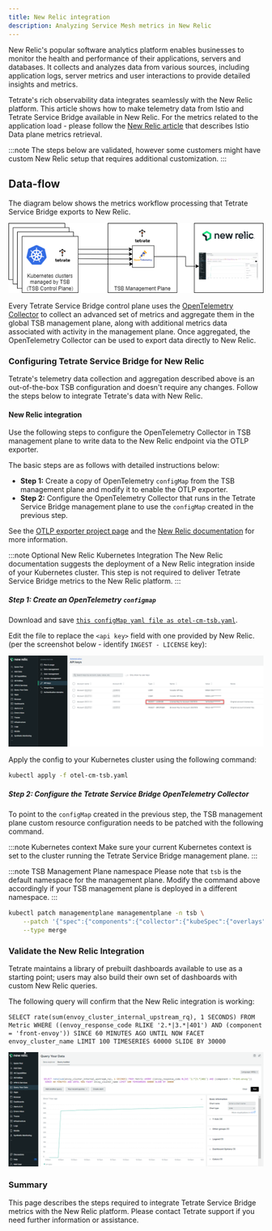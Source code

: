 ```yaml
---
title: New Relic integration
description: Analyzing Service Mesh metrics in New Relic
---
```


New Relic's popular software analytics platform enables businesses to monitor the health 
and performance of their applications, servers and databases. It collects and analyzes data 
from various sources, including application logs, server metrics and user interactions to 
provide detailed insights and metrics.

Tetrate's rich observability data integrates seamlessly with the New Relic platform. This 
article shows how to make telemetry data from Istio and Tetrate Service Bridge available in 
New Relic. For the metrics related to the application load - please follow 
the [New Relic article](https://newrelic.com/blog/how-to-relic/monitoring-istio-service-mesh) 
that describes Istio Data plane metrics retrieval. 

:::note 
The steps below are validated, however some customers might 
have custom New Relic setup that requires additional customization.
:::
## Data-flow

The diagram below shows the metrics workflow processing that Tetrate Service Bridge exports 
to New Relic.

![Tetrate Service Bridge to New Relic workflow diagram](./images/tsb-to-newrelic.png) 

Every Tetrate Service Bridge control plane uses the [OpenTelemetry Collector](https://opentelemetry.io/docs/collector/) to collect 
an advanced set of metrics and aggregate them in the global TSB management plane, along 
with additional metrics data associated with activity in the management plane. Once 
aggregated, the OpenTelemetry Collector can be used to export data directly to New Relic.

### Configuring Tetrate Service Bridge for New Relic

Tetrate's telemetry data collection and aggregation described above is an out-of-the-box 
TSB configuration and doesn't require any changes. Follow the steps below to integrate 
Tetrate's data with New Relic.

#### New Relic integration

Use the following steps to configure the OpenTelemetry Collector in TSB management plane 
to write data to the New Relic endpoint via the OTLP exporter. 

The basic steps are as follows with detailed instructions below:

- __Step 1:__ Create a copy of OpenTelemetry `configMap` from the TSB management plane 
and modify it to enable the OTLP exporter.
- __Step 2:__ Configure the OpenTelemetry Collector that runs in the Tetrate Service 
Bridge management plane to use the `configMap` created in the previous step.

See the [OTLP exporter project page](https://aws-otel.github.io/docs/components/otlp-exporter#new-relic) 
and the [New Relic documentation](https://docs.newrelic.com/docs/kubernetes-pixie/kubernetes-integration/advanced-configuration/link-otel-applications-kubernetes/#otlp-exporter) for more information. 

:::note Optional New Relic Kubernetes Integration
The New Relic documentation suggests the deployment of a New Relic integration inside 
of your Kubernetes cluster. This step is not required to deliver Tetrate Service Bridge 
metrics to the New Relic platform.
:::

##### Step 1: Create an OpenTelemetry `configmap​`

Download and save [`this configMap yaml file as otel-cm-tsb.yaml`](../../assets/operations/otel-cm-tsb.yaml).

Edit the file to replace the `<api key>` field with one provided by New Relic. (per the screenshot below - identify `INGEST - LICENSE` key):

![INGEST - LICENSE key in New Relic UI](./images/new-relic-key.png)

Apply the config to your Kubernetes cluster using the following command:

```bash
kubectl apply -f otel-cm-tsb.yaml
```

##### Step 2: Configure the Tetrate Service Bridge OpenTelemetry Collector

To point to the `configMap` created in the previous step, the TSB management plane 
custom resource configuration needs to be patched with the following command. 

:::note Kubernetes context
Make sure your current Kubernetes context is set to the cluster running the Tetrate 
Service Bridge management plane.
:::

:::note TSB Management Plane namespace
Please note that `tsb` is the default namespace for the management plane. Modify 
the command above accordingly if your TSB management plane is deployed in a different namespace.
:::

```bash
kubectl patch managementplane managementplane -n tsb \
    --patch '{"spec":{"components":{"collector":{"kubeSpec":{"overlays":[{"apiVersion": "apps/v1","kind": "Deployment","name": "otel-collector","patches":[{"path":"spec.template.spec.volumes[0].configMap.name","value":"otel-collector-modified"}]}]}}}}}' \
    --type merge
```

### Validate the New Relic Integration

Tetrate maintains a library of prebuilt dashboards available to use as a starting point; 
users may also build their own set of dashboards with custom New Relic queries. 

The following query will confirm that the New Relic integration is working:

```
SELECT rate(sum(envoy_cluster_internal_upstream_rq), 1 SECONDS) FROM Metric WHERE ((envoy_response_code RLIKE '2.*|3.*|401') AND (component = 'front-envoy')) SINCE 60 MINUTES AGO UNTIL NOW FACET envoy_cluster_name LIMIT 100 TIMESERIES 60000 SLIDE BY 30000
```

![TSB Metrics in New Relic](./images/new-relic-validate.png) 

### Summary

This page describes the steps required to integrate Tetrate Service Bridge metrics with the New Relic platform. Please contact Tetrate support if you need further information or assistance.

